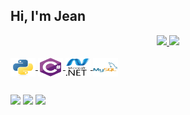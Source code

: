 ## Hi, I'm Jean
<div align="center">
  <a href="https://github.com/Janp3">
  <img height="180em" src="https://github-readme-stats.vercel.app/api?username=Janp3&show_icons=true&theme=Architect&include_all_commits=true&count_private=true"/>
  <img height="180em" src="https://github-readme-stats.vercel.app/api/top-langs/?username=Janp3&layout=compact&langs_count=7&theme=Architect"/>
</div> 
  <div style="display: inline_block"><br>
  <img align="center" alt="Janp3-Python" height="30" width="40" src="https://raw.githubusercontent.com/devicons/devicon/master/icons/python/python-original.svg">
  <img align="center" alt="Janp3-Csharp" height="30" width="40" src="https://raw.githubusercontent.com/devicons/devicon/master/icons/csharp/csharp-original.svg">
  <img align="center" alt="Janp3-Csharp" height="30" width="40" src= "https://raw.githubusercontent.com/devicons/devicon/master/icons/dot-net/dot-net-original-wordmark.svg">
  <img align="center" alt="Janp3-Csharp" height="30" width="40" src= "https://raw.githubusercontent.com/devicons/devicon/master/icons/mysql/mysql-original-wordmark.svg">
  <img align="right" alt="" height="150" style="border-radius:50px;"> 
</div>
  
  ##
 
<div> 
  <a href="https://www.instagram.com/jean_ska/" target="_blank"><img src="https://img.shields.io/badge/-Instagram-%23E4405F?style=for-the-badge&logo=instagram&logoColor=white" target="_blank"></a>
</a> 
  <a href = "mailto:jean.c.drawing@gmail.com"><img src="https://img.shields.io/badge/-Gmail-%23333?style=for-the-badge&logo=gmail&logoColor=white" target="_blank"></a>
 <a href="https://www.linkedin.com/in/jean-costa-goncalves" target="_blank"><img src="https://img.shields.io/badge/-LinkedIn-%230077B5?style=for-the-badge&logo=linkedin&logoColor=white" target="_blank"></a> 
 
</div>
